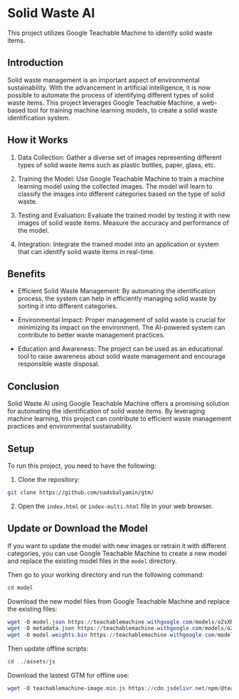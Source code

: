 # Solid Waste AI

This project utilizes Google Teachable Machine to identify solid waste items.

## Introduction

Solid waste management is an important aspect of environmental sustainability. With the advancement in artificial intelligence, it is now possible to automate the process of identifying different types of solid waste items. This project leverages Google Teachable Machine, a web-based tool for training machine learning models, to create a solid waste identification system.

## How it Works

1. Data Collection: Gather a diverse set of images representing different types of solid waste items such as plastic bottles, paper, glass, etc.

2. Training the Model: Use Google Teachable Machine to train a machine learning model using the collected images. The model will learn to classify the images into different categories based on the type of solid waste.

3. Testing and Evaluation: Evaluate the trained model by testing it with new images of solid waste items. Measure the accuracy and performance of the model.

4. Integration: Integrate the trained model into an application or system that can identify solid waste items in real-time.

## Benefits

- Efficient Solid Waste Management: By automating the identification process, the system can help in efficiently managing solid waste by sorting it into different categories.

- Environmental Impact: Proper management of solid waste is crucial for minimizing its impact on the environment. The AI-powered system can contribute to better waste management practices.

- Education and Awareness: The project can be used as an educational tool to raise awareness about solid waste management and encourage responsible waste disposal.

## Conclusion

Solid Waste AI using Google Teachable Machine offers a promising solution for automating the identification of solid waste items. By leveraging machine learning, this project can contribute to efficient waste management practices and environmental sustainability.

## Setup

To run this project, you need to have the following:

1. Clone the repository:

```bash
git clone https://github.com/nadsbalyamin/gtm/
```

2. Open the `index.html` or `index-multi.html` file in your web browser.
## Update or Download the Model

If you want to update the model with new images or retrain it with different categories, you can use Google Teachable Machine to create a new model and replace the existing model files in the `model` directory.

Then go to your working directory and run the following command:
```ps1
cd model
```

Download the new model files from Google Teachable Machine and replace the existing files:
```ps1
wget -O model.json https://teachablemachine.withgoogle.com/models/o2sXRpv64/model.json
wget -O metadata.json https://teachablemachine.withgoogle.com/models/o2sXRpv64/metadata.json
wget -O model.weights.bin https://teachablemachine.withgoogle.com/models/o2sXRpv64/model.weights.bin
```

Then update offline scripts:

```ps1
cd ../assets/js
```

Download the lastest GTM for offline use:
```ps1
wget -O teachablemachine-image.min.js https://cdn.jsdelivr.net/npm/@teachablemachine/image@latest/dist/teachablemachine-image.min.js
```

